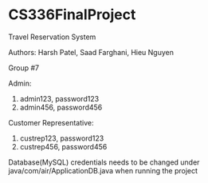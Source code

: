 # CS336FinalProject
Travel Reservation System

Authors: Harsh Patel, Saad Farghani, Hieu Nguyen

Group #7

Admin: 
1. admin123, password123
2. admin456, password456

Customer Representative:
1. custrep123, password123
2. custrep456, password456

Database(MySQL) credentials needs to be changed under java/com/air/ApplicationDB.java when running the project

